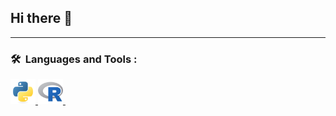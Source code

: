 ## Hi there 👋

---

### 🛠 &nbsp;Languages and Tools :
<a href="https://docs.python.org/3/" target="_blank">
    <img src="Img/python-original.svg" alt="python" width="40" height="40">
</a>
<a href="https://www.r-project.org" target="_blank">
    <img src="https://github.com/devicons/devicon/blob/master/icons/r/r-original.svg" title="R" alt="R" width="40" height="40"/>&nbsp
</a>
